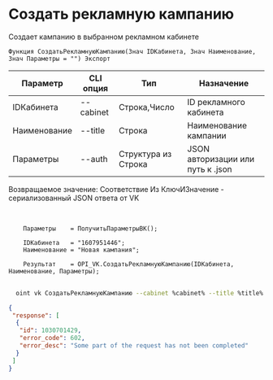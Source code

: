 ﻿---
sidebar_position: 1
---

# Создать рекламную кампанию
 Создает кампанию в выбранном рекламном кабинете



`Функция СоздатьРекламнуюКампанию(Знач IDКабинета, Знач Наименование, Знач Параметры = "") Экспорт`

  | Параметр | CLI опция | Тип | Назначение |
  |-|-|-|-|
  | IDКабинета | --cabinet | Строка,Число | ID рекламного кабинета |
  | Наименование | --title | Строка | Наименование кампании |
  | Параметры | --auth | Структура из Строка | JSON авторизации или путь к .json |

  
  Возвращаемое значение:   Соответствие Из КлючИЗначение - сериализованный JSON ответа от VK

<br/>




```bsl title="Пример кода"
    Параметры    = ПолучитьПараметрыВК();

    IDКабинета   = "1607951446";
    Наименование = "Новая кампания";

    Результат    = OPI_VK.СоздатьРекламнуюКампанию(IDКабинета, Наименование, Параметры);
```



```sh title="Пример команды CLI"
    
  oint vk СоздатьРекламнуюКампанию --cabinet %cabinet% --title %title% --auth %auth%

```

```json title="Результат"
{
 "response": [
  {
   "id": 1030701429,
   "error_code": 602,
   "error_desc": "Some part of the request has not been completed"
  }
 ]
}
```

